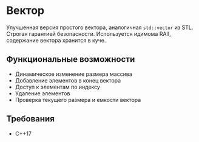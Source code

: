 # Вектор
Улучшенная версия простого вектора, аналогичная `std::vector` из STL. Cтрогая гарантией безопасности.
Используется идимома RAII, содержание вектора хранится в куче.

## Функциональные возможности
- Динамическое изменение размера массива
- Добавление элементов в конец вектора
- Доступ к элементам по индексу
- Удаление элементов
- Проверка текущего размера и емкости вектора

## Требования
- C++17
